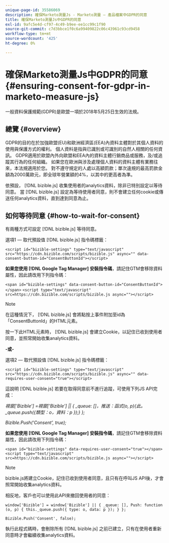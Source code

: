 ```yaml
---
unique-page-id: 35586069
description: 確保Marketo測量Js - Marketo測量 — 產品檔案中GDPR的同意
title: 確保Marketo測量Js中GDPR的同意
exl-id: 9afc5e4d-cf97-4c49-b9ee-ee1cc99c1f90
source-git-commit: c7d3bbce1f0c6a99409822c06c43961c93cd9458
workflow-type: tm+mt
source-wordcount: '425'
ht-degree: 0%

---
```


# 確保Marketo測量Js中GDPR的同意 {#ensuring-consent-for-gdpr-in-marketo-measure-js}

一般資料保護規範(GDPR)是歐盟一項於2018年5月25日生效的法規。

## 總覽 {#overview}

GDPR的目的在於加強歐盟(EU)和歐洲經濟區(EEA)內資料主體對於其個人資料的使用與保護方式的權利。 個人資料是指與已識別或可識別的自然人相關的任何資訊。 GDPR適用於歐盟內外向歐盟和EEA內的資料主體行銷商品或服務，及/或追蹤其行為的任何組織。 如果您在歐洲與涉及處理個人資料的資料主體有業務往來，本法規適用於您。 對不遵守規定的人處以高額罰款；單次違規的最高罰款金額為2000萬歐元，即全球年營業額的4%，以其中的更高者為準。

依預設， [!DNL bizible.js] 收集使用者的analytics資料，除非已特別設定以等待同意。 當 [!DNL bizible.js] 設定為等待使用者同意，則不會建立任何cookie或傳送任何analytics資料，直到達到同意為止。

## 如何等待同意 {#how-to-wait-for-consent}

有兩種方式可設定 [!DNL bizible.js] 等待同意。

選項1 — 取代預設值 [!DNL bizible.js] 指令碼標籤：

`<script id="bizible-settings" type="text/javascript" src="https://cdn.bizible.com/scripts/bizible.js" async="" data-consent-button-id="ConsentButtonId"></script>`

**如果您使用 [!DNL Google Tag Manager] 安裝指令碼**，請記住GTM會移除資料屬性，因此請改用下列指令碼：

`<span id="bizible-settings" data-consent-button-id="ConsentButtonId"></span>`
`<script type="text/javascript" src=https://cdn.bizible.com/scripts/bizible.js async=""></script>`

>[!NOTE]
>
>在這種情況下， [!DNL bizible.js] 會將點按上事件附加至id為「ConsentButtonId」的HTML元素。

按一下此HTML元素時， [!DNL bizible.js] 會建立Cookie，以記住已收到使用者同意，並照常開始收集analytics資料。

**-或-**

選項2 — 取代預設值 [!DNL bizible.js] 指令碼標籤：

`<script id="bizible-settings" type="text/javascript" src="https://cdn.bizible.com/scripts/bizible.js" async="" data-requires-user-consent="true"></script>`

這說明 [!DNL bizible.js] 若要在取得同意前不進行追蹤，可使用下列JS API完成：

*視窗[&#39;Bizible&#39;] =視窗[&#39;Bizible&#39;] || { _queue: []，推送：函式(o, p){此。_queue.push({類型：o，資料：p });} };*

*Bizible.Push(&#39;Consent&#39;, true);*

**如果您使用 [!DNL Google Tag Manager] 安裝指令碼**，請記住GTM會移除資料屬性，因此請改用下列指令碼：

`<span id="bizible-settings" data-requires-user-consent="true"></span>`
`<script type="text/javascript" src=https://cdn.bizible.com/scripts/bizible.js async=""></script>`

>[!NOTE]
>
>bizible.js將建立Cookie，記住已收到使用者同意，且只有在呼叫JS API後，才會照常開始收集analytics資料。

相反地，客戶也可以使用此API來撤回使用者的同意：

`window['Bizible'] = window['Bizible'] || { _queue: [], Push: function (o, p) { this._queue.push({ type: o, data: p }); } };`

`Bizible.Push('Consent', false);`

執行此程式碼時，會刪除所有 [!DNL bizible.js] 之前已建立，只有在使用者重新同意時才會繼續收集analytics資料。

